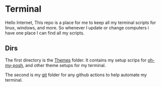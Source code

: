 # Terminal

Hello Internet, This repo is a place for me to keep all my terminal scripts for linux, windows, and more. So whenever I update or change computers i have one place I can find all my scripts. 

## Dirs

The first directory is the [Themes](./themes) folder. It contains my setup scrips for [oh-my-posh](https://ohmyposh.dev/), and other theme setups for my terminal.

The second is my [git](./git) folder for any github actions to help automate my terminal. 